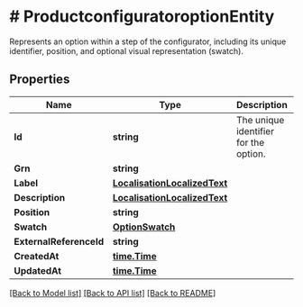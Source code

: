# # ProductconfiguratoroptionEntity
Represents an option within a step of the configurator, including its unique identifier, position, and optional visual representation (swatch).

## Properties 


Name | Type | Description | Notes
------------ | ------------- | ------------- | -------------
**Id**| **string** | The unique identifier for the option.  | [optional]
**Grn**| **string** |   | [optional]
**Label**| [**LocalisationLocalizedText**](LocalisationLocalizedText.md) |   | [optional]
**Description**| [**LocalisationLocalizedText**](LocalisationLocalizedText.md) |   | [optional]
**Position**| **string** |   | [optional]
**Swatch**| [**OptionSwatch**](OptionSwatch.md) |   | [optional]
**ExternalReferenceId**| **string** |   | [optional]
**CreatedAt**| [**time.Time**](time.Time.md) |   | [optional]
**UpdatedAt**| [**time.Time**](time.Time.md) |   | [optional]


[[Back to Model list]](../../README.md#models) [[Back to API list]](../../README.md#endpoints) [[Back to README]](../../README.md)

